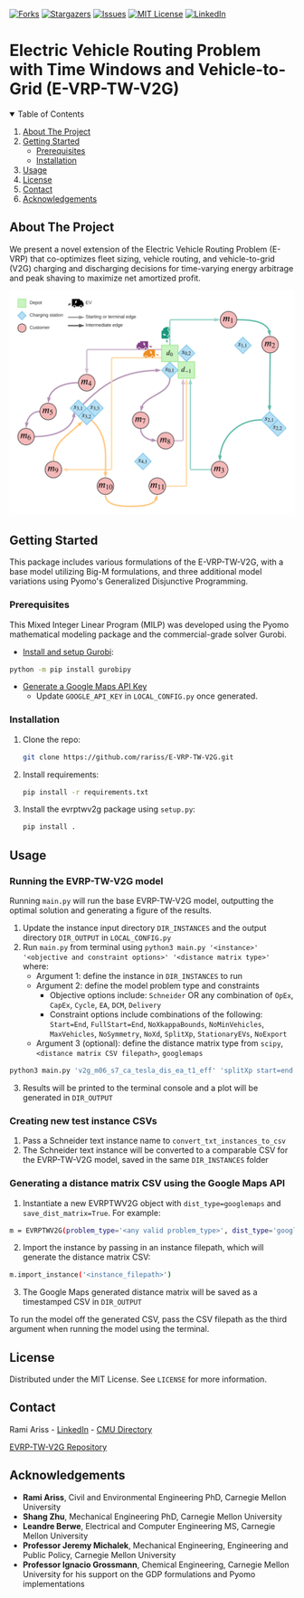 [![Forks][forks-shield]][forks-url]
[![Stargazers][stars-shield]][stars-url]
[![Issues][issues-shield]][issues-url]
[![MIT License][license-shield]][license-url]
[![LinkedIn][linkedin-shield]][linkedin-url]


# Electric Vehicle Routing Problem with Time Windows and Vehicle-to-Grid (E-VRP-TW-V2G)

<!-- TABLE OF CONTENTS -->
<details open="open">
  <summary>Table of Contents</summary>
  <ol>
    <li>
      <a href="#about-the-project">About The Project</a>
    </li>
    <li>
      <a href="#getting-started">Getting Started</a>
      <ul>
        <li><a href="#prerequisites">Prerequisites</a></li>
        <li><a href="#installation">Installation</a></li>
      </ul>
    </li>
    <li><a href="#usage">Usage</a></li>
    <li><a href="#license">License</a></li>
    <li><a href="#contact">Contact</a></li>
    <li><a href="#acknowledgements">Acknowledgements</a></li>
  </ol>
</details>



<!-- ABOUT THE PROJECT -->
## About The Project

We present a novel extension of the Electric Vehicle Routing Problem (E-VRP) that co-optimizes fleet
sizing, vehicle routing, and vehicle-to-grid (V2G) charging and discharging decisions for 
time-varying energy arbitrage and peak shaving to maximize net amortized profit.

[![Product Name Screen Shot][product-screenshot]](https://github.com/rariss/E-VRP-TW-V2G)

<!-- GETTING STARTED -->
## Getting Started

This package includes various formulations of the E-VRP-TW-V2G, with a base model utilizing Big-M
formulations, and three additional model variations using Pyomo's Generalized Disjunctive Programming.

### Prerequisites

This Mixed Integer Linear Program (MILP) was developed using the Pyomo mathematical modeling package
and the commercial-grade solver Gurobi.

* [Install and setup Gurobi](https://www.gurobi.com/documentation/9.1/quickstart_linux/cs_python_installation_opt.html): 
```sh
python -m pip install gurobipy
```
* [Generate a Google Maps API Key](https://developers.google.com/maps/documentation/javascript/get-api-key)
  * Update `GOOGLE_API_KEY` in `LOCAL_CONFIG.py` once generated. 

### Installation

1. Clone the repo:
   ```sh
   git clone https://github.com/rariss/E-VRP-TW-V2G.git
   ```
2. Install requirements:
   ```sh
   pip install -r requirements.txt
   ```
3. Install the evrptwv2g package using `setup.py`: 
   ```sh
   pip install .
   ```

<!-- USAGE EXAMPLES -->
## Usage

### Running the EVRP-TW-V2G model
Running `main.py` will run the base EVRP-TW-V2G model, outputting the optimal solution and generating a figure of the results.

1. Update the instance input directory `DIR_INSTANCES` and the output directory `DIR_OUTPUT` in `LOCAL_CONFIG.py`
2. Run `main.py` from terminal using `python3 main.py '<instance>' '<objective and constraint options>' '<distance matrix type>'` where:
   * Argument 1: define the instance in `DIR_INSTANCES` to run
   * Argument 2: define the model problem type and constraints
     * Objective options include: `Schneider` OR any combination of `OpEx`, `CapEx`, `Cycle`, `EA`, `DCM`, `Delivery`
     * Constraint options include combinations of the following: `Start=End`, `FullStart=End`, `NoXkappaBounds`, `NoMinVehicles`, 
     `MaxVehicles`, `NoSymmetry`, `NoXd`, `SplitXp`, `StationaryEVs`, `NoExport`
   * Argument 3 (optional): define the distance matrix type from `scipy`, `<distance matrix CSV filepath>`, `googlemaps`
```sh
python3 main.py 'v2g_m06_s7_ca_tesla_dis_ea_t1_eff' 'splitXp start=end ea capex OpEx dcm NoExport stationaryevs 100xloadprofile'
```
3. Results will be printed to the terminal console and a plot will be generated in `DIR_OUTPUT`

### Creating new test instance CSVs
1. Pass a Schneider text instance name to `convert_txt_instances_to_csv`
2. The Schneider text instance will be converted to a comparable CSV for the EVRP-TW-V2G model,
saved in the same `DIR_INSTANCES` folder

### Generating a distance matrix CSV using the Google Maps API
1. Instantiate a new EVRPTWV2G object with `dist_type=googlemaps` and `save_dist_matrix=True`. For example:
```sh
m = EVRPTWV2G(problem_type='<any valid problem_type>', dist_type='googlemaps', save_dist_matrix=True)
```

2. Import the instance by passing in an instance filepath, which will generate the distance matrix CSV:
```sh
m.import_instance('<instance_filepath>')
```

3. The Google Maps generated distance matrix will be saved as a timestamped CSV in `DIR_OUTPUT`

To run the model off the generated CSV, pass the CSV filepath as the third argument when running the model using the terminal.

<!-- LICENSE -->
## License

Distributed under the MIT License. See `LICENSE` for more information.


<!-- CONTACT -->
## Contact

Rami Ariss - [LinkedIn](https://www.linkedin.com/in/ramiariss/) - [CMU Directory](https://www.cmu.edu/cee/people/cee-phd-students.html)

[EVRP-TW-V2G Repository](https://github.com/rariss/E-VRP-TW-V2G)

<!-- ACKNOWLEDGEMENTS -->
## Acknowledgements
* **Rami Ariss**, Civil and Environmental Engineering PhD, Carnegie Mellon University
* **Shang Zhu**, Mechanical Engineering PhD, Carnegie Mellon University
* **Leandre Berwe**, Electrical and Computer Engineering MS, Carnegie Mellon University
* **Professor Jeremy Michalek**, Mechanical Engineering, Engineering and Public Policy, Carnegie Mellon University 
* **Professor Ignacio Grossmann**, Chemical Engineering, Carnegie Mellon University for his support on the GDP formulations and Pyomo implementations

<!-- MARKDOWN LINKS & IMAGES -->
<!-- https://www.markdownguide.org/basic-syntax/#reference-style-links -->
[forks-shield]: https://img.shields.io/github/forks/rariss/E-VRP-TW-V2G
[forks-url]: https://github.com/rariss/E-VRP-TW-V2G/network/members
[stars-shield]: https://img.shields.io/github/stars/rariss/E-VRP-TW-V2G
[stars-url]: https://github.com/rariss/E-VRP-TW-V2G/stargazers
[issues-shield]: https://img.shields.io/github/issues/rariss/E-VRP-TW-V2G
[issues-url]: https://github.com/rariss/E-VRP-TW-V2G/issues
[license-shield]: https://img.shields.io/github/license/rariss/E-VRP-TW-V2G
[license-url]: https://github.com/rariss/E-VRP-TW-V2G/blob/master/LICENSE
[linkedin-shield]: https://img.shields.io/badge/LinkedIn-0077B5?style=plastic&logo=linkedin&logoColor=white
[linkedin-url]: https://www.linkedin.com/in/ramiariss/
[product-screenshot]: images/E-VRP%20-%20Graph%20Routes%20v1.png